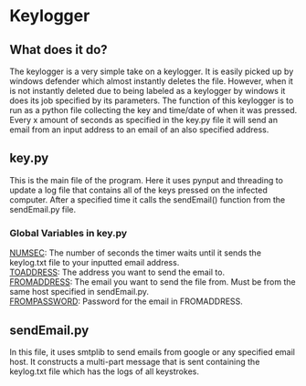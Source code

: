 # Keylogger
 
## What does it do?
The keylogger is a very simple take on a keylogger. It is easily picked up by windows defender which almost instantly deletes the file. However, when it is not instantly deleted due to being labeled as a keylogger by windows it does its job specified by its parameters. The function of this keylogger is to run as a python file collecting the key and time/date of when it was pressed. Every x amount of seconds as specified in the key.py file it will send an email from an input address to an email of an also specified address.
## key.py
This is the main file of the program. Here it uses pynput and threading to update a log file that contains all of the keys pressed on the infected computer. After a specified time it calls the sendEmail() function from the sendEmail.py file.
### Global Variables in key.py
<ins>NUMSEC</ins>: The number of seconds the timer waits until it sends the keylog.txt file to your inputted email address.<br />
<ins>TOADDRESS</ins>: The address you want to send the email to.<br />
<ins>FROMADDRESS</ins>: The email you want to send the file from. Must be from the same host specified in sendEmail.py.<br />
<ins>FROMPASSWORD</ins>: Password for the email in FROMADDRESS.
## sendEmail.py
In this file, it uses smtplib to send emails from google or any specified email host. It constructs a multi-part message that is sent containing the keylog.txt file which has the logs of all keystrokes.
